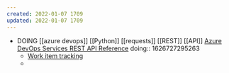 ```yaml
---
created: 2022-01-07 1709
updated: 2022-01-07 1709
---
```

- DOING [[azure devops]] [[Python]] [[requests]] [[REST]] [[API]] [Azure DevOps Services REST API Reference](https://docs.microsoft.com/en-us/rest/api/azure/devops/?view=azure-devops-rest-6.1)
  doing:: 1626727295263
	- [Work item tracking](https://docs.microsoft.com/en-us/rest/api/azure/devops/wit/?view=azure-devops-rest-6.1)
	-